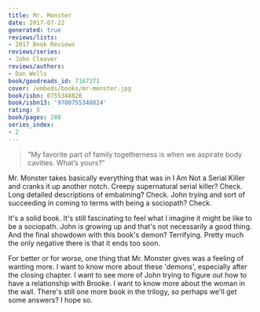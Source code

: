 ```yaml
---
title: Mr. Monster
date: 2017-07-22
generated: true
reviews/lists:
- 2017 Book Reviews
reviews/series:
- John Cleaver
reviews/authors:
- Dan Wells
book/goodreads_id: 7167271
cover: /embeds/books/mr-monster.jpg
book/isbn: 0755348826
book/isbn13: '9780755348824'
rating: 5
book/pages: 288
series_index:
- 2
---
```

> “My favorite part of family togetherness is when we aspirate body cavities. What’s yours?”

Mr. Monster takes basically everything that was in I Am Not a Serial Killer and cranks it up another notch. Creepy supernatural serial killer? Check. Long detailed descriptions of embalming? Check. John trying and sort of succeeding in coming to terms with being a sociopath? Check.  

<!--more-->

It's a solid book. It's still fascinating to feel what I imagine it might be like to be a sociopath. John is growing up and that's not necessarily a good thing. And the final showdown with this book's demon? Terrifying. Pretty much the only negative there is that it ends too soon.  

For better or for worse, one thing that Mr. Monster gives was a feeling of wanting more. I want to know more about these 'demons', especially after the closing chapter. I want to see more of John trying to figure out how to have a relationship with Brooke. I want to know more about the woman in the wall. There's still one more book in the trilogy, so perhaps we'll get some answers? I hope so.